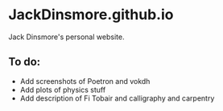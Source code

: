 # JackDinsmore.github.io

Jack Dinsmore's personal website.

## To do:
- Add screenshots of Poetron and vokdh
- Add plots of physics stuff
- Add description of Fi Tobair and calligraphy and carpentry
